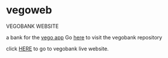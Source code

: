 # vegoweb
VEGOBANK WEBSITE

a bank for the [vego app](https://vegobank.vercel.app)
Go [here](https://github.com/Damoblinkz2/vegobank) to visit the vegobank repository 


click [HERE](https://vegoweb.vercel.app) to go to vegobank live website.
